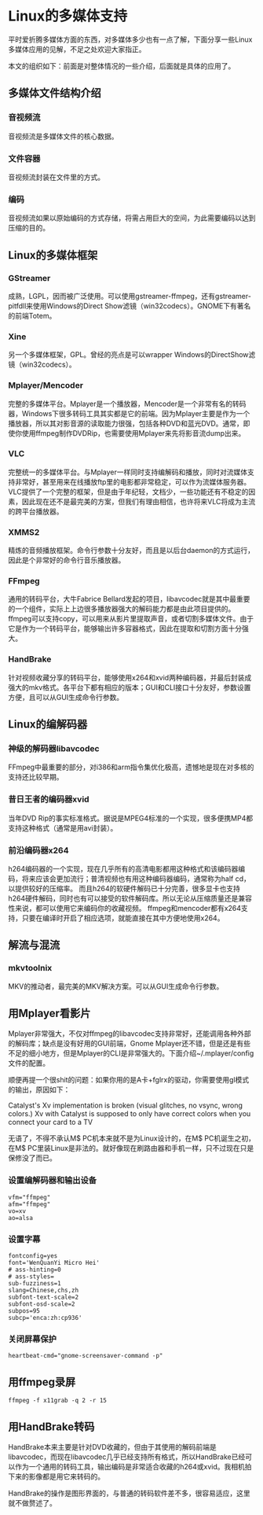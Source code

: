 ---
---

# Linux的多媒体支持

平时爱折腾多媒体方面的东西，对多媒体多少也有一点了解，下面分享一些Linux多媒体应用的见解，不足之处欢迎大家指正。 

本文的组织如下：前面是对整体情况的一些介绍，后面就是具体的应用了。 

## 多媒体文件结构介绍

### 音视频流

音视频流是多媒体文件的核心数据。 

### 文件容器

音视频流封装在文件里的方式。 

### 编码

音视频流如果以原始编码的方式存储，将需占用巨大的空间，为此需要编码以达到压缩的目的。 

## Linux的多媒体框架

### GStreamer

成熟，LGPL，因而被广泛使用。可以使用gstreamer-ffmpeg，还有gstreamer-pitfdll来使用Windows的Direct Show滤镜（win32codecs）。GNOME下有著名的前端Totem。 

### Xine

另一个多媒体框架，GPL。曾经的亮点是可以wrapper Windows的DirectShow滤镜（win32codecs）。 

### Mplayer/Mencoder

完整的多媒体平台。Mplayer是一个播放器，Mencoder是一个非常有名的转码器，Windows下很多转码工具其实都是它的前端。因为Mplayer主要是作为一个播放器，所以其对影音源的读取能力很强，包括各种DVD和蓝光DVD。通常，即使你使用ffmpeg制作DVDRip，也需要使用Mplayer来先将影音流dump出来。 

### VLC

完整统一的多媒体平台。与Mplayer一样同时支持编解码和播放，同时对流媒体支持非常好，甚至用来在线播放ftp里的电影都非常稳定，可以作为流媒体服务器。 VLC提供了一个完整的框架，但是由于年纪轻，文档少，一些功能还有不稳定的因素，因此现在还不是最完美的方案，但我们有理由相信，也许将来VLC将成为主流的跨平台播放器。 

### XMMS2

精炼的音频播放框架。命令行参数十分友好，而且是以后台daemon的方式运行，因此是个非常好的命令行音乐播放器。 

### FFmpeg

通用的转码平台，大牛Fabrice Bellard发起的项目，libavcodec就是其中最重要的一个组件，实际上上边很多播放器强大的解码能力都是由此项目提供的。 ffmpeg可以支持copy，可以用来从影片里提取声音，或者切割多媒体文件。由于它是作为一个转码平台，能够输出许多容器格式，因此在提取和切割方面十分强大。 

### HandBrake

针对视频收藏分享的转码平台，能够使用x264和xvid两种编码器，并最后封装成强大的mkv格式。各平台下都有相应的版本；GUI和CLI接口十分友好，参数设置方便，且可以从GUI生成命令行参数。 

## Linux的编解码器

### 神级的解码器libavcodec

FFmpeg中最重要的部分，对i386和arm指令集优化极高，遗憾地是现在对多核的支持还比较早期。 

### 昔日王者的编码器xvid

当年DVD Rip的事实标准格式。据说是MPEG4标准的一个实现，很多便携MP4都支持这种格式（通常是用avi封装）。 

### 前沿编码器x264

h264编码器的一个实现，现在几乎所有的高清电影都用这种格式和该编码器编码，将来应该会更加流行；普清视频也有用这种编码器编码，通常称为half cd，以提供较好的压缩率。 而且h264的软硬件解码已十分完善，很多显卡也支持h264硬件解码，同时也有可以接受的软件解码库。所以无论从压缩质量还是兼容性来说，都可以使用它来编码你的收藏视频。 ffmpeg和mencoder都有x264支持，只要在编译时开启了相应选项，就能直接在其中方便地使用x264。 

## 解流与混流

### mkvtoolnix

MKV的推动者，最完美的MKV解决方案。可以从GUI生成命令行参数。 

## 用Mplayer看影片

Mplayer非常强大，不仅对ffmpeg的libavcodec支持非常好，还能调用各种外部的解码库；缺点是没有好用的GUI前端，Gnome Mplayer还不错，但是还是有些不足的细小地方，但是Mplayer的CLI是非常强大的。下面介绍~/.mplayer/config文件的配置。 

顺便再提一个很shit的问题：如果你用的是A卡+fglrx的驱动，你需要使用gl模式的输出，原因如下： 

Catalyst's Xv implementation is broken (visual glitches, no vsync, wrong colors.) Xv with Catalyst is supposed to only have correct colors when you connect your card to a TV 

无语了，不得不承认M$ PC机本来就不是为Linux设计的，在M$ PC机诞生之初，在M$ PC里装Linux是非法的。就好像现在刷路由器和手机一样，只不过现在只是保修没了而已。 

### 设置编解码器和输出设备

    
    
    vfm="ffmpeg"
    afm="ffmpeg"
    vo=xv
    ao=alsa

### 设置字幕

    
    
    fontconfig=yes
    font='WenQuanYi Micro Hei'
    # ass-hinting=0
    # ass-styles=
    sub-fuzziness=1
    slang=Chinese,chs,zh
    subfont-text-scale=2
    subfont-osd-scale=2
    subpos=95
    subcp='enca:zh:cp936'

### 关闭屏幕保护

    
    
    heartbeat-cmd="gnome-screensaver-command -p" 

## 用ffmpeg录屏

    
    
    ffmpeg -f x11grab -q 2 -r 15

## 用HandBrake转码

HandBrake本来主要是针对DVD收藏的，但由于其使用的解码前端是libavcodec，而现在libavcodec几乎已经支持所有格式，所以HandBrake已经可以作为一个通用的转码工具，输出编码是非常适合收藏的h264或xvid。我相机拍下来的影像都是用它来转码的。 

HandBrake的操作是图形界面的，与普通的转码软件差不多，很容易适应，这里就不做赘述了。 
